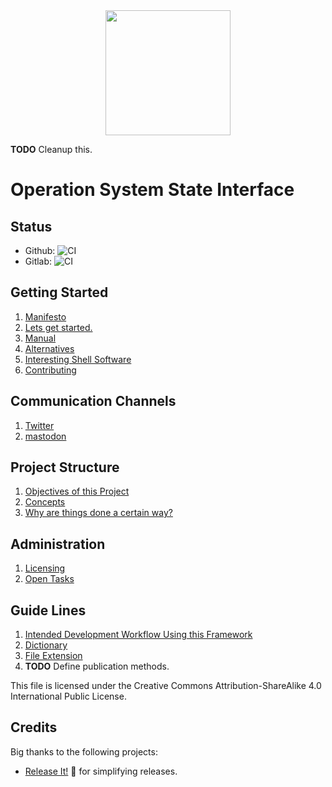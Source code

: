 <div align="center">
	<img src="http://splitcells.net/net/splitcells/martins/avots/website/images/license.standard/bird_s.banner.jpg" width="200">
	</div>

**TODO** Cleanup this.

# Operation System State Interface

## Status

* Github: ![CI](https://github.com/splitcells/os.state.interface/workflows/CI/badge.svg?branch=master)
* Gitlab: ![CI](https://gitlab.com/splitcells/net.splitcells.os.state.interface/badges/master/pipeline.svg)

## Getting Started
1. [Manifesto](src/main/md/net/splitcells/os/state/interface/manifesto.md)
1. [Lets get started.](src/main/md/net/splitcells/os/state/interface/manual/setup.md)
1. [Manual](src/main/md/net/splitcells/os/state/interface/manual.md)
1. [Alternatives](src/main/md/net/splitcells/os/state/interface/alternatives.md)
1. [Interesting Shell Software](src/main/md/net/splitcells/os/state/interface/shell.software.md)
1. [Contributing](src/main/md/net/splitcells/os/state/interface/process/contribute.md)

## Communication Channels
1. [Twitter](https://twitter.com/splitcells)
1. [mastodon](https://mastodon.host/@splitcells)

## Project Structure
1. [Objectives of this Project](src/main/md/net/splitcells/os/state/interface/objectives.md)
1. [Concepts](src/main/md/net/splitcells/os/state/interface/concept.md)
1. [Why are things done a certain way?](src/main/md/net/splitcells/os/state/interface/reasoning.md)

## Administration
1. [Licensing](src/main/md/net/splitcells/os/state/interface/licensing.md)
1. [Open Tasks](src/main/md/net/splitcells/os/state/interface/tasks.md)

## Guide Lines
1. [Intended Development Workflow Using this Framework](src/main/md/net/splitcells/os/state/interface/process/development.workflow.md)
1. [Dictionary](src/main/md/net/splitcells/os/state/interface/guide.lines/dictionary.md)
1. [File Extension](src/main/md/net/splitcells/os/state/interface/guide.lines/file.extensions.md)
1. __TODO__ Define publication methods.

This file is licensed under the Creative Commons Attribution-ShareAlike 4.0 International Public License.

## Credits

Big thanks to the following projects:
* [Release It!](https://github.com/release-it/release-it) 🚀 for simplifying releases.
